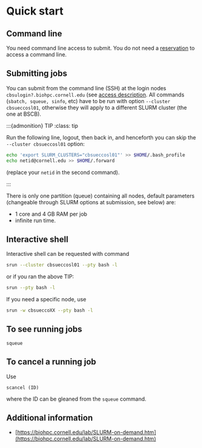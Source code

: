 

# Quick start

## Command line

You need command line access to submit. You do not need a [reservation](reserving) to access a command line.

## Submitting jobs

You can submit from the command line (SSH) at the login nodes `cbsulogin?.biohpc.cornell.edu` (see [access description](https://biohpc.cornell.edu/lab/userguide.aspx?a=access#A3). All commands (`sbatch, squeue, sinfo`, etc) have to be run with option `--cluster cbsueccosl01`, otherwise they will apply to a different SLURM cluster (the one at BSCB).

:::{admonition} TIP
:class: tip

Run the following line, logout, then back in, and henceforth you can skip the `--cluster cbsueccosl01` option:
 
```bash
echo 'export SLURM_CLUSTERS="cbsueccosl01"' >> $HOME/.bash_profile
echo netid@cornell.edu >> $HOME/.forward
``` 

(replace your `netid` in the second command).

:::

There is only one partition (queue) containing all nodes, default parameters (changeable through SLURM options at submission, see below) are:

- 1 core and 4 GB RAM per job 
- infinite run time. 

## Interactive shell

Interactive shell can be requested  with command 

```bash
srun --cluster cbsueccosl01 --pty bash -l
```

or if you ran the above TIP:

```bash
srun --pty bash -l
```

If you need a specific node, use


```bash
srun -w cbsueccoXX --pty bash -l
```

## To see running jobs

```
squeue
```

## To cancel a running job

Use

```
scancel (ID)
```

where the ID can be gleaned from the `squeue` command.

## Additional information

- [https://biohpc.cornell.edu/lab/SLURM-on-demand.htm](https://biohpc.cornell.edu/lab/SLURM-on-demand.htm)